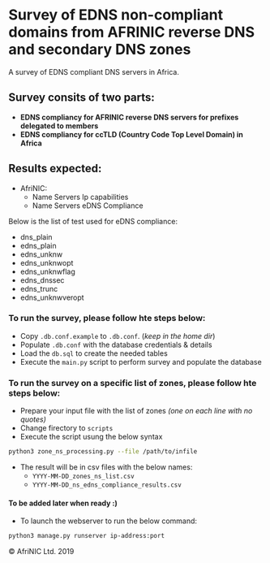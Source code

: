 # Survey of EDNS non-compliant domains from AFRINIC reverse DNS and secondary DNS zones 
A survey of EDNS compliant DNS servers in Africa.

## Survey consits of two parts:

- **EDNS compliancy for AFRINIC reverse DNS servers for prefixes delegated to members**
- **EDNS compliancy for ccTLD (Country Code Top Level Domain) in Africa**

## Results expected:

- AfriNIC:
  - Name Servers Ip capabilities
  - Name Servers eDNS Compliance


Below is the list of test used for eDNS compliance:

- dns_plain
- edns_plain
- edns_unknw
- edns_unknwopt
- edns_unknwflag
- edns_dnssec
- edns_trunc
- edns_unknwveropt

### To run the survey, please follow hte steps below:

- Copy `.db.conf.example` to `.db.conf`. (*keep in the home dir*)
- Populate `.db.conf` with the database credentials & details
- Load the `db.sql` to create the needed tables
- Execute the `main.py` script to perform survey and populate the database


### To run the survey on a specific list of zones, please follow hte steps below:

- Prepare your input file with the list of zones *(one on each line with no quotes)*
- Change firectory to `scripts`
- Execute the script usung the below syntax
```bash
python3 zone_ns_processing.py --file /path/to/infile
```
- The result will be in csv files with the below names:
  - `YYYY-MM-DD_zones_ns_list.csv`
  - `YYYY-MM-DD_ns_edns_compliance_results.csv`


#### To be added later when ready :)

- To launch the webserver to run the below command:

```bash
python3 manage.py runserver ip-address:port
```

&copy; AfriNIC Ltd. 2019
